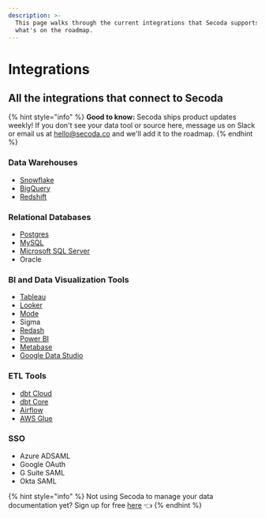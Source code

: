 ```yaml
---
description: >-
  This page walks through the current integrations that Secoda supports and
  what's on the roadmap.
---
```


# Integrations

## All the integrations that connect to Secoda

{% hint style="info" %}
**Good to know:** Secoda ships product updates weekly! If you don't see your data tool or source here, message us on Slack or email us at hello@secoda.co and we'll add it to the roadmap.&#x20;
{% endhint %}

### Data Warehouses

* [Snowflake](getting-started-with-snowflake/snowflake.md)
* [BigQuery](big-query/)
* [Redshift](redshift/)

### Relational Databases

* [Postgres](postgres/)
* [MySQL](microsoft-sql-server.md)
* [Microsoft SQL Server](microsoft-sql-server.md)
* Oracle

### BI and Data Visualization Tools

* [Tableau](tableau/)&#x20;
* [Looker](looker/)
* [Mode](mode.md)&#x20;
* Sigma&#x20;
* [Redash](redash.md)
* [Power BI ](power-bi.md)
* [Metabase](metabase.md)
* [Google Data Studio](google-data-studio.md)

### ETL Tools

* [dbt Cloud](dbt.md)
* [dbt Core](dbt-core.md)
* [Airflow](airflow.md)
* [AWS Glue](aws-glue-integration.md)

### SSO

* Azure ADSAML&#x20;
* Google OAuth
* G Suite SAML
* Okta SAML

{% hint style="info" %}
Not using Secoda to manage your data documentation yet? Sign up for free [here](https://app.secoda.co/) 👈
{% endhint %}
